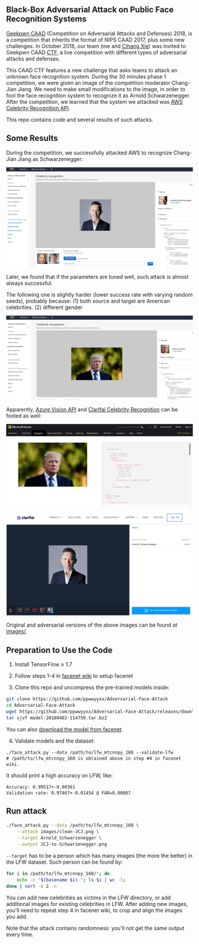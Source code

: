 
## Black-Box Adversarial Attack on Public Face Recognition Systems

[Geekpwn CAAD](https://en.caad.geekpwn.org/) (Competition on Adversarial Attacks and Defenses) 2018, 
is a competition that inherits the format of NIPS CAAD 2017, plus some new challenges.
In October 2018, our team (me and [Cihang Xie](https://cihangxie.github.io/)) was invited 
to Geekpwn CAAD [CTF](https://ctftime.org/ctf-wtf/), a live competition with different types of adversarial attacks and defenses.

This CAAD CTF features a new challenge that asks teams to attack an unknown 
face recognition system.
During the 30 minutes phase 1 competition, we were given an image of the 
competition moderator Chang-Jian Jiang. 
We need to make small modifications to the image, 
in order to fool the face recognition system to recognize it as Arnold Schwarzenegger.
After the competition, we learned that the system we attacked was
[AWS Celebrity Recognition API](https://aws.amazon.com/blogs/aws/amazon-rekognition-update-celebrity-recognition/).

This repo contains code and several results of such attacks.

## Some Results

During the competition, we successfully attacked AWS to recognize Chang-Jian
Jiang as Schwarzenegger:

![AWS-JCJ](demo/AWS-JCJ.jpg)

Later, we found that if the parameters are tuned well, such attack is almost always successful.

The following one is slightly harder (lower success rate with varying random seeds),
probably because: (1) both source and target are American celebrities. (2) different gender

![AWS-Trump](demo/AWS-Trump.jpg)

Apparently, 
[Azure Vision API](https://azure.microsoft.com/en-us/services/cognitive-services/computer-vision/)
and 
[Clarifai Celebrity
Recognition](https://clarifai.com/models/celebrity-image-recognition-model-e466caa0619f444ab97497640cefc4dc)
can be fooled as well:

![Azure-Trump](demo/Azure-Trump.jpg)

![Clarifai-JCJ](demo/Clarifai-JCJ.jpg)

Original and adversarial versions of the above images can be found at [images/](images).

## Preparation to Use the Code

1. Install TensorFlow ≥ 1.7

2. Follow steps 1-4 in [facenet wiki](https://github.com/davidsandberg/facenet/wiki/Validate-on-LFW) to setup facenet

3. Clone this repo and uncompress the pre-trained models inside:
```bash
git clone https://github.com/ppwwyyxx/Adversarial-Face-Attack
cd Adversarial-Face-Attack
wget https://github.com/ppwwyyxx/Adversarial-Face-Attack/releases/download/v0.1/model-20180402-114759.tar.bz2
tar xjvf model-20180402-114759.tar.bz2
```
You can also [download the model from facenet](https://github.com/davidsandberg/facenet#pre-trained-models).

4. Validate models and the dataset:
```
./face_attack.py --data /path/to/lfw_mtcnnpy_160 --validate-lfw
# /path/to/lfw_mtcnnpy_160 is obtained above in step #4 in facenet wiki.
```

It should print a high accuracy on LFW, like:
```
Accuracy: 0.99517+-0.00361
Validation rate: 0.97467+-0.01454 @ FAR=0.00067
```

## Run attack

```bash
./face_attack.py --data /path/to/lfw_mtcnnpy_160 \
	--attack images/clean-JCJ.png \
	--target Arnold_Schwarzenegger \
	--output JCJ-to-Schwarzenegger.png
```

`--target` has to be a person which has many images (the more the better) 
in the LFW dataset. Such person can be found by:

```bash
for i in /path/to/lfw_mtcnnpy_160/*; do
	echo -n "$(basename $i) "; ls $i | wc -l;
done | sort -k 2 -n
```

You can add new celebrities as victims in the LFW directory,
or add additional images for existing celebrities in LFW. 
After adding new images, you'll need to repeat step 4 in facenet wiki, 
to crop and align the images you add.

Note that the attack contains randomness: you'll not get the same output every time.
